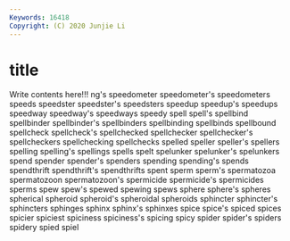 ```yaml
---
Keywords: 16418
Copyright: (C) 2020 Junjie Li
---
```


# title

Write contents here!!!
ng's 
speedometer 
speedometer's 
speedometers 
speeds 
speedster 
speedster's 
speedsters
speedup 
speedup's 
speedups 
speedway 
speedway's 
speedways 
speedy 
spell 
spell's 
spellbind
spellbinder 
spellbinder's 
spellbinders 
spellbinding 
spellbinds 
spellbound 
spellcheck 
spellcheck's 
spellchecked 
spellchecker
spellchecker's 
spellcheckers 
spellchecking 
spellchecks 
spelled 
speller 
speller's 
spellers 
spelling 
spelling's
spellings 
spells 
spelt 
spelunker 
spelunker's 
spelunkers 
spend 
spender 
spender's 
spenders
spending 
spending's 
spends 
spendthrift 
spendthrift's 
spendthrifts 
spent 
sperm 
sperm's 
spermatozoa
spermatozoon 
spermatozoon's 
spermicide 
spermicide's 
spermicides 
sperms 
spew 
spew's 
spewed 
spewing
spews 
sphere 
sphere's 
spheres 
spherical 
spheroid 
spheroid's 
spheroidal 
spheroids 
sphincter
sphincter's 
sphincters 
sphinges 
sphinx 
sphinx's 
sphinxes 
spice 
spice's 
spiced 
spices
spicier 
spiciest 
spiciness 
spiciness's 
spicing 
spicy 
spider 
spider's 
spiders 
spidery
spied 
spiel 

